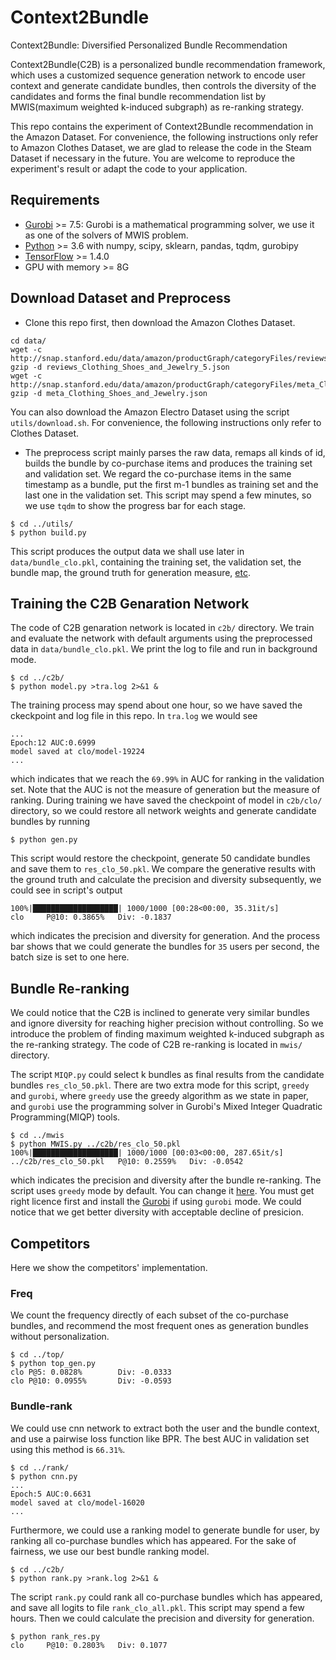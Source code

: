 # Context2Bundle
Context2Bundle: Diversified Personalized Bundle Recommendation

Context2Bundle(C2B) is a personalized bundle recommendation framework, which uses a customized sequence generation network to encode user context and generate candidate bundles, then controls the diversity of the candidates and forms the final bundle recommendation list by MWIS(maximum weighted k-induced subgraph) as re-ranking strategy.

This repo contains the experiment of Context2Bundle recommendation in the Amazon Dataset. For convenience, the following instructions only refer to Amazon Clothes Dataset, we are glad to release the code in the Steam Dataset if necessary in the future. You are welcome to reproduce the experiment's result or adapt the code to your application.

## Requirements
* [Gurobi](http://www.gurobi.com/downloads/download-center) >= 7.5: Gurobi is a mathematical programming solver, we use it as one of the solvers of MWIS problem.
* [Python](https://www.anaconda.com/download/) >= 3.6 with numpy, scipy, sklearn, pandas, tqdm, gurobipy
* [TensorFlow](https://www.tensorflow.org/) >= 1.4.0
* GPU with memory >= 8G

## Download Dataset and Preprocess
* Clone this repo first, then download the Amazon Clothes Dataset.
```
cd data/
wget -c http://snap.stanford.edu/data/amazon/productGraph/categoryFiles/reviews_Clothing_Shoes_and_Jewelry_5.json
gzip -d reviews_Clothing_Shoes_and_Jewelry_5.json
wget -c http://snap.stanford.edu/data/amazon/productGraph/categoryFiles/meta_Clothing_Shoes_and_Jewelry.json
gzip -d meta_Clothing_Shoes_and_Jewelry.json
```
You can also download the Amazon Electro Dataset using the script `utils/download.sh`. For convenience, the following instructions only refer to Clothes Dataset.

* The preprocess script mainly parses the raw data, remaps all kinds of id, builds the bundle by co-purchase items and produces the training set and validation set. We regard the co-purchase items in the same timestamp as a bundle, put the first m-1 bundles as training set and the last one in the validation set. This script may spend a few minutes, so we use `tqdm` to show the progress bar for each stage.
```
$ cd ../utils/
$ python build.py
```
This script produces the output data we shall use later in `data/bundle_clo.pkl`, containing the training set, the validation set, the bundle map, the ground truth for generation measure, [etc](https://github.com/jinze1994/Context2Bundle/blob/b127cbeaeaacb7a280d02b3e00902276018d546f/utils/build.py#L130).

## Training the C2B Genaration Network
The code of C2B genaration network is located in `c2b/` directory. We train and evaluate the network with default arguments using the preprocessed data in `data/bundle_clo.pkl`. We print the log to file and run in background mode. 
```
$ cd ../c2b/
$ python model.py >tra.log 2>&1 &
```
The training process may spend about one hour, so we have saved the ckeckpoint and log file in this repo. In `tra.log` we would see
```
...
Epoch:12 AUC:0.6999
model saved at clo/model-19224
...
```
which indicates that we reach the `69.99%` in AUC for ranking in the validation set. Note that the AUC is not the measure of generation but the measure of ranking. During training we have saved the checkpoint of model in `c2b/clo/` directory, so we could restore all network weights and generate candidate bundles by running
```
$ python gen.py
```
This script would restore the checkpoint, generate 50 candidate bundles and save them to `res_clo_50.pkl`. We compare the generative results with the ground truth and calculate the precision and diversity subsequently, we could see in script's output
```
100%|███████████████████| 1000/1000 [00:28<00:00, 35.31it/s]
clo     P@10: 0.3865%   Div: -0.1837
```
which indicates the precision and diversity for generation. And the process bar shows that we could generate the bundles for `35` users per second, the batch size is set to one here.

## Bundle Re-ranking
We could notice that the C2B is inclined to generate very similar bundles and ignore diversity for reaching higher precision without controlling. So we introduce the problem of finding maximum weighted k-induced subgraph as the re-ranking strategy. The code of C2B re-ranking is located in `mwis/` directory.

The script `MIQP.py` could select k bundles as final results from the candidate bundles `res_clo_50.pkl`. There are two extra mode for this script, `greedy` and `gurobi`, where `greedy` use the greedy algorithm as we state in paper, and `gurobi` use the programming solver in Gurobi's Mixed Integer Quadratic Programming(MIQP) tools.
```
$ cd ../mwis
$ python MWIS.py ../c2b/res_clo_50.pkl
100%|███████████████████| 1000/1000 [00:03<00:00, 287.65it/s]
../c2b/res_clo_50.pkl   P@10: 0.2559%   Div: -0.0542
```
which indicates the precision and diversity after the bundle re-ranking.
The script uses `greedy` mode by default. You can change it [here](https://github.com/jinze1994/Context2Bundle/blob/b127cbeaeaacb7a280d02b3e00902276018d546f/miqp/MIQP.py#L12). You must get right licence first and install the [Gurobi](http://www.gurobi.com/downloads/download-center) if using `gurobi` mode.
We could notice that we get better diversity with acceptable decline of presicion.

## Competitors
Here we show the competitors' implementation.

### Freq

We count the frequency directly of each subset of the co-purchase bundles, and recommend the most frequent ones as generation bundles without personalization.
```
$ cd ../top/
$ python top_gen.py
clo P@5: 0.0828%        Div: -0.0333
clo P@10: 0.0955%       Div: -0.0593
```

### Bundle-rank

We could use cnn network to extract both the user and the bundle context, and use a pairwise loss function like BPR. The best AUC in validation set using this method is `66.31%`.
```
$ cd ../rank/
$ python cnn.py
...
Epoch:5 AUC:0.6631
model saved at clo/model-16020
...
```

Furthermore, we could use a ranking model to generate bundle for user, by ranking all co-purchase bundles which has appeared. For the sake of fairness, we use our best bundle ranking model.
```
$ cd ../c2b/
$ python rank.py >rank.log 2>&1 &
```
The script `rank.py` could rank all co-purchase bundles which has appeared, and save all logits to file `rank_clo_all.pkl`. This script may spend a few hours. Then we could calculate the precision and diversity for generation.
```
$ python rank_res.py
clo     P@10: 0.2803%   Div: 0.1077
```
